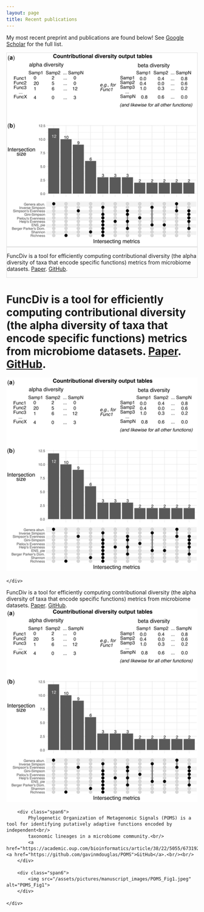 ```yaml
---
layout: page
title: Recent publications
---
```


My most recent preprint and publications are found below! See [Google Scholar](https://scholar.google.ca/citations?hl=en&user=EhhXPUkAAAAJ) for the full list.

<div class="container-fluid">
  <div class="row">
    <div class="col-xl-6 col-lg-6 col-md-6" style="border:1px solid #ddd">
      <img src="/assets/pictures/manuscript_images/FuncDiv_Fig1.jpeg" alt="responsive webite" class="img-fluid">
    </div>
    <div class="col-xl-6 col-lg-6 col-md-6" style="border:1px solid #ddd">
      <p>FuncDiv is a tool for efficiently computing contributional diversity (the alpha diversity of taxa that encode specific functions) metrics from microbiome datasets. <a href="https://academic.oup.com/bioinformatics/article/39/1/btac809/6909011">Paper</a>. <a href="https://github.com/gavinmdouglas/FuncDiv">GitHub</a>.</p>
    </div>
  </div>
</div>

<div class="container">
    <div class="row text-center">
      <div class="col-6 my-auto">
        <h1 class="text-primary font-tertiary">FuncDiv is a tool for efficiently computing contributional diversity (the alpha diversity of taxa that encode specific functions) metrics from microbiome datasets. <a href="https://academic.oup.com/bioinformatics/article/39/1/btac809/6909011">Paper</a>. <a href="https://github.com/gavinmdouglas/FuncDiv">GitHub</a>.</h1>
      </div>
      <div class="col-6 mobile-img">
        <img src="/assets/pictures/manuscript_images/FuncDiv_Fig1.jpeg" class="img-fluid" alt="FuncDiv Fig1">
      </div>

    </div>
  </div>

<div class="container">
    <div class="row-fluid">
        FuncDiv is a tool for efficiently computing contributional diversity (the alpha diversity of taxa that encode specific functions) metrics from microbiome datasets. <a href="https://academic.oup.com/bioinformatics/article/39/1/btac809/6909011">Paper</a>. <a href="https://github.com/gavinmdouglas/FuncDiv">GitHub</a>.
        <div class="span6">
        <img src="/assets/pictures/manuscript_images/FuncDiv_Fig1.jpeg" alt="FuncDiv_Fig1">
        </div>
    </div>
</div>

<div class="container">
    <div class="row-fluid">

    	<div class="span6">
			Phylogenetic Organization of Metagenomic Signals (POMS) is a tool for identifying putatively adaptive functions encoded by independent<br/>
			taxonomic lineages in a microbiome community.<br/>
			<a href="https://academic.oup.com/bioinformatics/article/38/22/5055/6731923">Paper</a>. <a href="https://github.com/gavinmdouglas/POMS">GitHub</a>.<br/><br/>
        </div>

        <div class="span6">
        	<img src="/assets/pictures/manuscript_images/POMS_Fig1.jpeg" alt="POMS_Fig1">
        </div>

    </div>
</div>
